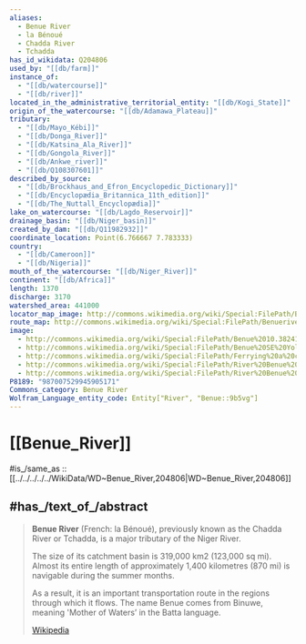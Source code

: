 ```yaml
---
aliases:
  - Benue River
  - la Bénoué
  - Chadda River
  - Tchadda
has_id_wikidata: Q204806
used_by: "[[db/farm]]"
instance_of:
  - "[[db/watercourse]]"
  - "[[db/river]]"
located_in_the_administrative_territorial_entity: "[[db/Kogi_State]]"
origin_of_the_watercourse: "[[db/Adamawa_Plateau]]"
tributary:
  - "[[db/Mayo_Kébi]]"
  - "[[db/Donga_River]]"
  - "[[db/Katsina_Ala_River]]"
  - "[[db/Gongola_River]]"
  - "[[db/Ankwe_river]]"
  - "[[db/Q108307601]]"
described_by_source:
  - "[[db/Brockhaus_and_Efron_Encyclopedic_Dictionary]]"
  - "[[db/Encyclopædia_Britannica_11th_edition]]"
  - "[[db/The_Nuttall_Encyclopædia]]"
lake_on_watercourse: "[[db/Lagdo_Reservoir]]"
drainage_basin: "[[db/Niger_basin]]"
created_by_dam: "[[db/Q11982932]]"
coordinate_location: Point(6.766667 7.783333)
country:
  - "[[db/Cameroon]]"
  - "[[db/Nigeria]]"
mouth_of_the_watercourse: "[[db/Niger_River]]"
continent: "[[db/Africa]]"
length: 1370
discharge: 3170
watershed_area: 441000
locator_map_image: http://commons.wikimedia.org/wiki/Special:FilePath/Benuerivermap.png
route_map: http://commons.wikimedia.org/wiki/Special:FilePath/Benuerivermap.png
image:
  - http://commons.wikimedia.org/wiki/Special:FilePath/Benue%2010.38241E%208.69279N.jpg
  - http://commons.wikimedia.org/wiki/Special:FilePath/Benue%20SE%20Yola.jpg
  - http://commons.wikimedia.org/wiki/Special:FilePath/Ferrying%20a%20car%20across%20River%20Benue%20at%20Vandykia.jpg
  - http://commons.wikimedia.org/wiki/Special:FilePath/River%20Benue%20%28in%20Makurdi%20showing%20NEW%20Bridge%29.jpg
  - http://commons.wikimedia.org/wiki/Special:FilePath/River%20Benue%20%28in%20Makurdi%20showing%20OLD%20Bridge%29.jpg
P8189: "987007529945905171"
Commons_category: Benue River
Wolfram_Language_entity_code: Entity["River", "Benue::9b5vg"]
---
```


# [[Benue_River]] 

#is_/same_as :: [[../../../../../WikiData/WD~Benue_River,204806|WD~Benue_River,204806]] 

## #has_/text_of_/abstract 

> **Benue River** (French: la Bénoué), previously known as the Chadda River or Tchadda, 
> is a major tributary of the Niger River. 
> 
> The size of its catchment basin is 319,000 km2 (123,000 sq mi). 
> Almost its entire length of approximately 1,400 kilometres (870 mi) 
> is navigable during the summer months. 
> 
> As a result, it is an important transportation route in the regions through which it flows. 
> The name Benue comes from Binuwe, meaning 'Mother of Waters’ in the Batta language.
>
> [Wikipedia](https://en.wikipedia.org/wiki/Benue%20River) 

